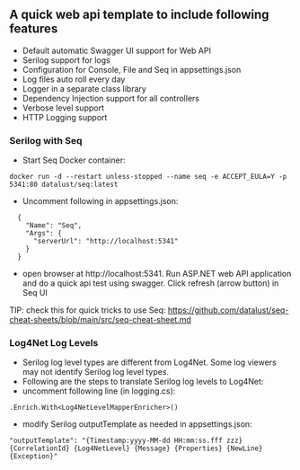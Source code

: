 ## A quick web api template to include following features

- Default automatic Swagger UI support for Web API
- Serilog support for logs
 - Configuration for Console, File and Seq in appsettings.json
 - Log files auto roll every day
 - Logger in a separate class library
 - Dependency Injection support for all controllers
 - Verbose level support
 - HTTP Logging support

### Serilog with Seq

- Start Seq Docker container:
```
docker run -d --restart unless-stopped --name seq -e ACCEPT_EULA=Y -p 5341:80 datalust/seq:latest
```
- Uncomment following in appsettings.json:
```
  {
	"Name": "Seq",
	"Args": {
	  "serverUrl": "http://localhost:5341"
	}
  }
``` 
- open browser at http://localhost:5341.  Run ASP.NET web API application and do a quick api test using swagger.  Click refresh (arrow button) in Seq UI

TIP: check this for quick tricks to use Seq: https://github.com/datalust/seq-cheat-sheets/blob/main/src/seq-cheat-sheet.md

### Log4Net Log Levels

- Serilog log level types are different from Log4Net.  Some log viewers may not identify Serilog log level types.
- Following are the steps to translate Serilog log levels to Log4Net:
 - uncomment following line (in logging.cs):
 ```
 .Enrich.With<Log4NetLevelMapperEnricher>()
 ```
 - modify Serilog outputTemplate as needed in appsettings.json:
 ```
 "outputTemplate": "{Timestamp:yyyy-MM-dd HH:mm:ss.fff zzz}  {CorrelationId} {Log4NetLevel} {Message} {Properties} {NewLine}{Exception}"
 ```
